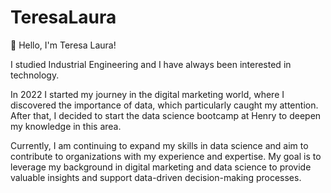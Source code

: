 # TeresaLaura

👋 Hello, I'm Teresa Laura!

I studied Industrial Engineering and I have always been interested in technology.

In 2022 I started my journey in the digital marketing world, where I discovered the importance of data, which particularly caught my attention. After that, I decided to start the data science bootcamp at Henry to deepen my knowledge in this area.

Currently, I am continuing to expand my skills in data science and aim to contribute to organizations with my experience and expertise. My goal is to leverage my background in digital marketing and data science to provide valuable insights and support data-driven decision-making processes.
